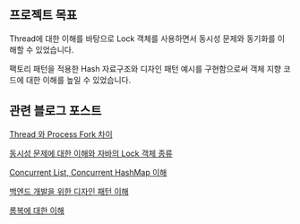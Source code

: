 ## 프로젝트 목표
Thread에 대한 이해를 바탕으로 Lock 객체를 사용하면서 동시성 문제와 동기화를 이해할 수 있었습니다.  

팩토리 패턴을 적용한 Hash 자료구조와 디자인 패턴 예시를 구현함으로써 객체 지향 코드에 대한 이해를 높일 수 있었습니다.

## 관련 블로그 포스트
[Thread 와 Process Fork 차이](https://coding-business.tistory.com/20)

[동시성 문제에 대한 이해와 자바의 Lock 객체 종류](https://coding-business.tistory.com/21) 

[Concurrent List, Concurrent HashMap 이해](https://coding-business.tistory.com/22)

[백엔드 개발을 위한 디자인 패턴 이해](https://coding-business.tistory.com/42)

[롬복에 대한 이해](https://coding-business.tistory.com/4)

